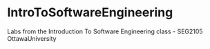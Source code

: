 IntroToSoftwareEngineering
==========================

Labs from the Introduction To Software Engineering class - SEG2105 OttawaUniversity
